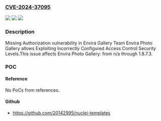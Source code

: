 ### [CVE-2024-37095](https://cve.mitre.org/cgi-bin/cvename.cgi?name=CVE-2024-37095)
![](https://img.shields.io/static/v1?label=Product&message=Envira%20Photo%20Gallery&color=blue)
![](https://img.shields.io/static/v1?label=Version&message=n%2Fa&color=blue)
![](https://img.shields.io/static/v1?label=Vulnerability&message=CWE-862%20Missing%20Authorization&color=brighgreen)

### Description

Missing Authorization vulnerability in Envira Gallery Team Envira Photo Gallery allows Exploiting Incorrectly Configured Access Control Security Levels.This issue affects Envira Photo Gallery: from n/a through 1.8.7.3.

### POC

#### Reference
No PoCs from references.

#### Github
- https://github.com/20142995/nuclei-templates

